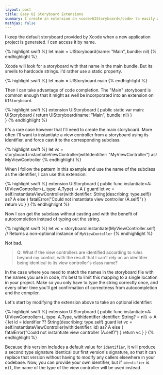 ```yaml
---
layout: post
title: Easy UI Storyboard Extensions
summary: I create an extension on <code>UIStoryboard</code> to easily access Main.storyboard and instantiate custom <code>UIViewController</code> subclasses by type without littering the codebase with hardcoded strings.
mathjax: false
---
```


I keep the default storyboard provided by Xcode when a new application project is generated. I can access it by name.

{% highlight swift %}
let main = UIStoryboard(name: "Main", bundle: nil)
{% endhighlight %}

Xcode will look for a storyboard with that name in the main bundle. But its smells to hardcode strings. I'd rather use a static property.

{% highlight swift %}
let main = UIStoryboard.main
{% endhighlight %}

Then I can take advantage of code completion. The "Main" storyboard is common enough that it might as well be incorporated into an extension on `UIStoryboard`.

{% highlight swift %}
extension UIStoryboard {
  public static var main: UIStoryboard {
    return UIStoryboard(name: "Main", bundle: nil)
  }  
}
{% endhighlight %}

It's a rare case however that I'll need to create the main storyboard. More often I'll want to instantiate a view controller from a storyboard using its identifier, and force cast it to the corresponding subclass.

{% highlight swift %}
let vc = storyboard.instantiateViewController(withIdentifier: "MyViewController") as! MyViewController
{% endhighlight %}

When I follow the pattern in this example and use the name of the subclass as the identifier, I can use this extension:


{% highlight swift %}
extension UIStoryboard {
  public func instantiate<A: UIViewController>(_ type: A.Type) -> A {
      guard let vc = self.instantiateViewController(withIdentifier: String(describing: type.self)) as? A else {
          fatalError("Could not instantiate view controller \(A.self)") }
      return vc
  }
}
{% endhighlight %}

Now I can get the subclass without casting and with the benefit of autocompletion instead of typing out the string.

{% highlight swift %}
let vc = storyboard.instantiate(MyViewController.self) // Returns a non-optional instance of `MyViewContoller`
{% endhighlight %}

Not bad.

> Q: What if the view controllers are identified according to rules beyond my control, with the result that I can't rely on an identifier being identical to its view controller's class name?

In the case where you need to match the names in the storyboard file with the names you use in code, it's best to limit this mapping to a single location in your project. Make so you only have to type the string correctly once, and every other time you'll get confirmation of correctness from autocompletion and the compiler.

Let's start by modifying the extension above to take an optional identifier:

{% highlight swift %}
extension UIStoryboard {
    public func instantiate<A: UIViewController>(_ type: A.Type, withIdentifier identifier: String? = nil) -> A {
        let id = identifier ?? String(describing: type.self)
        guard let vc = self.instantiateViewController(withIdentifier: id) as? A else {
            fatalError("Could not instantiate view controller \(A.self)") }
        return vc
    }
}
{% endhighlight %}

Because this version includes a default value for `identifier`, it will produce a second type signature identical our first version's signature, so that it can replace that version without having to modify any callers elsewhere in your codebase. Now, you can provide your own identifier, but if `identifier` is `nil`, the name of the type of the view controller will be used instead.
